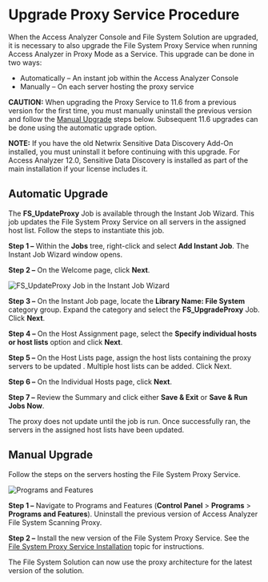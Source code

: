 # Upgrade Proxy Service Procedure

When the Access Analyzer Console and File System Solution are upgraded, it is necessary to also
upgrade the File System Proxy Service when running Access Analyzer in Proxy Mode as a Service. This
upgrade can be done in two ways:

- Automatically – An instant job within the Access Analyzer Console
- Manually – On each server hosting the proxy service

**CAUTION:** When upgrading the Proxy Service to 11.6 from a previous version for the first time,
you must manually uninstall the previous version and follow the [Manual Upgrade](#manual-upgrade)
steps below. Subsequent 11.6 upgrades can be done using the automatic upgrade option.

**NOTE:** If you have the old Netwrix Sensitive Data Discovery Add-On installed, you must uninstall
it before continuing with this upgrade. For Access Analyzer 12.0, Sensitive Data Discovery is
installed as part of the main installation if your license includes it.

## Automatic Upgrade

The **FS_UpdateProxy** Job is available through the Instant Job Wizard. This job updates the File
System Proxy Service on all servers in the assigned host list. Follow the steps to instantiate this
job.

**Step 1 –** Within the **Jobs** tree, right-click and select **Add Instant Job**. The Instant Job
Wizard window opens.

**Step 2 –** On the Welcome page, click **Next**.

![FS_UpdateProxy Job in the Instant Job Wizard](/img/product_docs/accessanalyzer/install/filesystemproxy/updateproxyinstantjob.webp)

**Step 3 –** On the Instant Job page, locate the **Library Name: File System** category group.
Expand the category and select the **FS_UpgradeProxy** Job. Click **Next**.

**Step 4 –** On the Host Assignment page, select the **Specify individual hosts or host lists**
option and click **Next**.

**Step 5 –** On the Host Lists page, assign the host lists containing the proxy servers to be
updated . Multiple host lists can be added. Click Next.

**Step 6 –** On the Individual Hosts page, click **Next**.

**Step 7 –** Review the Summary and click either **Save & Exit** or **Save & Run Jobs Now**.

The proxy does not update until the job is run. Once successfully ran, the servers in the assigned
host lists have been updated.

## Manual Upgrade

Follow the steps on the servers hosting the File System Proxy Service.

![Programs and Features](/img/product_docs/accessanalyzer/install/filesystemproxy/uninstall.webp)

**Step 1 –** Navigate to Programs and Features (**Control Panel** > **Programs** > **Programs and
Features**). Uninstall the previous version of Access Analyzer File System Scanning Proxy.

**Step 2 –** Install the new version of the File System Proxy Service. See the
[File System Proxy Service Installation](/docs/accessanalyzer/12.0/install/filesystemproxy/wizard.md) topic for instructions.

The File System Solution can now use the proxy architecture for the latest version of the solution.
